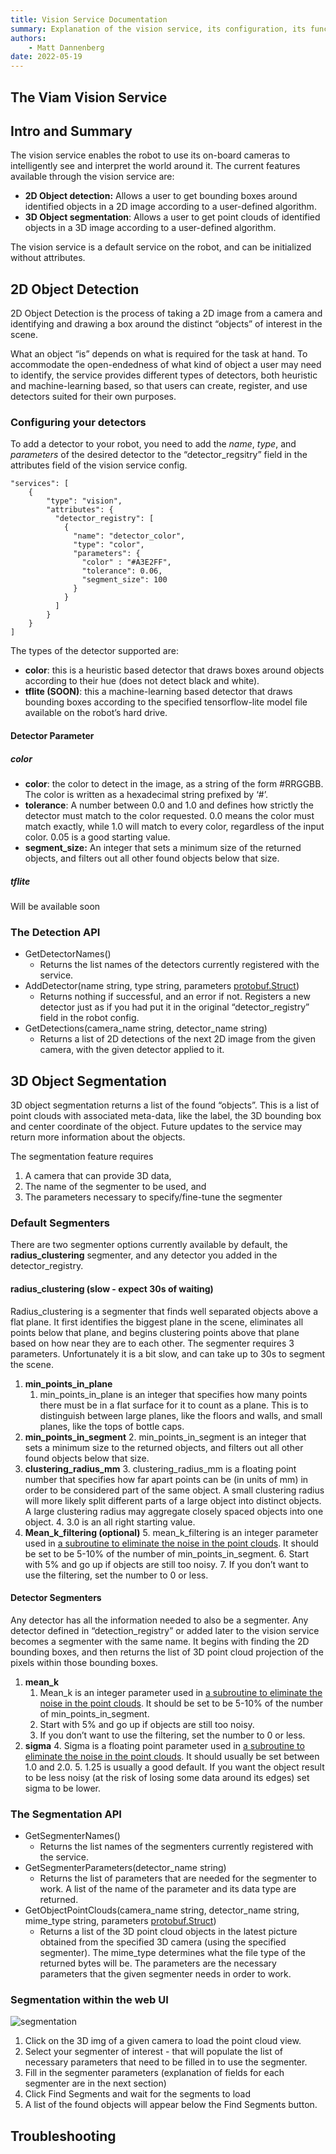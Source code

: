 ```yaml
---
title: Vision Service Documentation
summary: Explanation of the vision service, its configuration, its functionality, and its interfaces.
authors:
    - Matt Dannenberg
date: 2022-05-19
---
```

## The Viam Vision Service




## Intro and Summary

The vision service enables the robot to use its on-board cameras to intelligently see and interpret the world around it. The current features available through the vision service are:



* **2D Object detection:** Allows a user to get bounding boxes around identified objects in a 2D image according to a user-defined algorithm. 
* **3D Object segmentation**: Allows a user to get point clouds of identified objects in a 3D image according to a user-defined algorithm.

The vision service is a default service on the robot, and can be initialized without attributes. 


## 2D Object Detection

2D Object Detection is the process of taking a 2D image from a camera and identifying and drawing a box around the distinct “objects” of interest in the scene. 

What an object “is” depends on what is required for the task at hand. To accommodate the open-endedness of what kind of object a user may need to identify, the service provides different types of detectors, both heuristic and machine-learning based, so that users can create, register, and use detectors suited for their own purposes.


### Configuring your detectors

To add a detector to your robot, you need to add the _name_, _type_, and _parameters_ of the desired detector to the “detector_regsitry” field in the attributes field of the vision service config. 


```
"services": [
    {
        "type": "vision",
        "attributes": {
          "detector_registry": [
            {
              "name": "detector_color", 
              "type": "color",
              "parameters": {
                "color" : "#A3E2FF",
                "tolerance": 0.06,
                "segment_size": 100
              }
            }
          ]
        }
    }
]
```


The types of the detector supported are:



* **color**: this is a heuristic based detector that draws boxes around objects according to their hue (does not detect black and white).
* **tflite (SOON)**: this a machine-learning based detector that draws bounding boxes according to the specified tensorflow-lite model file available on the robot’s hard drive. 


#### Detector Parameter


##### color



* **color**: the color to detect in the image, as a string of the form #RRGGBB. The color is written as a hexadecimal string prefixed by ‘#’.
* **tolerance**: A number between 0.0 and 1.0 and defines how strictly the detector must match to the color requested. 0.0 means the color must match exactly, while 1.0 will match to every color, regardless of the input color.  0.05 is a good starting value.
* **segment_size:** An integer that sets a minimum size of the returned objects, and filters out all other found objects below that size. 


##### tflite

Will be available soon


### The Detection API 



* GetDetectorNames()
    * Returns the list names of the detectors currently registered with the service.
* AddDetector(name string, type string, parameters [protobuf.Struct](https://developers.google.com/protocol-buffers/docs/reference/google.protobuf#google.protobuf.Struct))
    * Returns nothing if successful, and an error if not. Registers a new detector just as if you had put it in the original “detector_registry” field in the robot config.
* GetDetections(camera_name string, detector_name string)
    * Returns a list of 2D detections of the next 2D image from the given camera, with the given detector applied to it. 


## 3D Object Segmentation

3D object segmentation returns a list of the found “objects”. This is a list of point clouds with associated meta-data, like the label, the 3D bounding box and center coordinate of the object. Future updates to the service may return more information about the objects.

The segmentation feature requires 



1. A camera that can provide 3D data,
2. The name of the segmenter to be used, and 
3. The parameters necessary to specify/fine-tune the segmenter


### Default Segmenters

There are two segmenter options currently available by default, the **radius_clustering** segmenter, and any detector you added in the detector_registry.


#### radius_clustering (slow - expect 30s of waiting)

Radius_clustering is a segmenter that finds well separated objects above a flat plane. It first identifies the biggest plane in the scene, eliminates all points below that plane, and begins clustering points above that plane based on how near they are to each other.  The segmenter requires 3 parameters. Unfortunately it is a bit slow, and can take up to 30s to segment the scene.



1. **min_points_in_plane**
    1. min_points_in_plane is an integer that specifies how many points there must be in a flat surface for it to count as a plane. This is to distinguish between large planes, like the floors and walls, and small planes, like the tops of bottle caps.
2. **min_points_in_segment**
    2. min_points_in_segment is an integer that sets a minimum size to the returned objects, and filters out all other found objects below that size. 
3. **clustering_radius_mm**
    3. clustering_radius_mm is a floating point number that specifies how far apart points can be (in units of  mm) in order to be considered part of the same object. A small clustering radius will more likely split different parts of a large object into distinct objects. A large clustering radius may aggregate closely spaced objects into one object.
    4. 3.0 is an all right starting value.
4. **Mean_k_filtering (optional)**
    5. mean_k_filtering is an integer parameter used in [a subroutine to eliminate the noise in the point clouds](https://pcl.readthedocs.io/projects/tutorials/en/latest/statistical_outlier.html). It should be set to be 5-10% of the number of min_points_in_segment. 
    6. Start with 5% and go up if objects are still too noisy.
    7. If you don’t want to use the filtering, set the number to 0 or less.


#### Detector Segmenters

Any detector has all the information needed to also be a segmenter. Any detector defined in “detection_registry” or added later to the vision service becomes a segmenter with the same name. It begins with finding the 2D bounding boxes, and then returns the list of 3D point cloud projection of the pixels within those bounding boxes.



1. **mean_k**
    1. Mean_k  is an integer parameter used in [a subroutine to eliminate the noise in the point clouds](https://pcl.readthedocs.io/projects/tutorials/en/latest/statistical_outlier.html). It should be set to be 5-10% of the number of min_points_in_segment. 
    2. Start with 5% and go up if objects are still too noisy.
    3. If you don’t want to use the filtering, set the number to 0 or less.
2. **sigma**
    4. Sigma is a floating point parameter used in [a subroutine to eliminate the noise in the point clouds](https://pcl.readthedocs.io/projects/tutorials/en/latest/statistical_outlier.html). It should usually be set between 1.0 and 2.0. 
    5. 1.25 is usually a good default. If you want the object result to be less noisy (at the risk of losing some data around its edges) set sigma to be lower. 


### The Segmentation API



* GetSegmenterNames()
    * Returns the list names of the segmenters currently registered with the service.
* GetSegmenterParameters(detector_name string)
    * Returns the list of parameters that are needed for the segmenter to work. A list of  the name of the parameter and its data type are returned.
* GetObjectPointClouds(camera_name string, detector_name string, mime_type string, parameters [protobuf.Struct](https://developers.google.com/protocol-buffers/docs/reference/google.protobuf#google.protobuf.Struct))
    * Returns a list of the 3D point cloud objects in the latest picture obtained from the specified 3D camera (using the specified segmenter). The mime_type determines what the file type of the returned bytes will be. The parameters are the necessary parameters that the given segmenter needs in order to work. 


### Segmentation within the web UI

![segmentation](https://user-images.githubusercontent.com/8298653/173641977-4f34c1f9-5f31-4579-82bb-06b739f03eac.gif)

1. Click on the 3D img of a given camera to load the point cloud view.
2. Select your segmenter of interest - that will populate the list of necessary parameters that need to be filled in to use the segmenter.
3. Fill in the segmenter parameters (explanation of fields for each segmenter are in the next section)
4. Click Find Segments and wait for the segments to load
5. A list of the found objects will appear below the Find Segments button. 


## Troubleshooting

